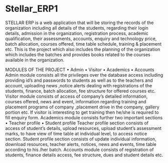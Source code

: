 # Stellar_ERP1
STELLAR ERP is a web application that will be storing the records of the organization including all details of the students, regarding their login details, admission in the organization, registration process, academic qualification, their assessments, accounts, enquiry and technology price, batch allocation, courses offered, time table schedule, training & placement etc.
This is the project which also includes the planning of the organization which includes the batches and provides books related to the courses available in the organization.

MODULES OF THE PROJECT
•	Admin
•	Visitor
•	Academics
•	Accounts
Admin module consists all the privileges over the database access including providing id’s and passwords to students as well as to the teachers and account, uploading news ,notice alerts dealing with registrations of the students, finance, batch allocation, fee structure for offered courses etc.
Visitor module consists of access of company’s detailed information, courses offered, news and event, information regarding training and placement programs of company ,placement drive in the company, gallery portion etc.
If visitor is interesting to get training then he/she is required to fill enquiry form.
Academics module consists further two important sections 
•	Teacher profile
•	Student profile 
 Teacher profile section consists of access of student’s details, upload resources, upload student’s assessment marks, to have view of time table at individual level, to access notice section.
Student profile section consists of update individual information, download resources, teacher alerts, notices, news and events, time table according to his /her batch.
Accounts module consists of registration of students, finance details access, fee structure, dues and student details etc.  
